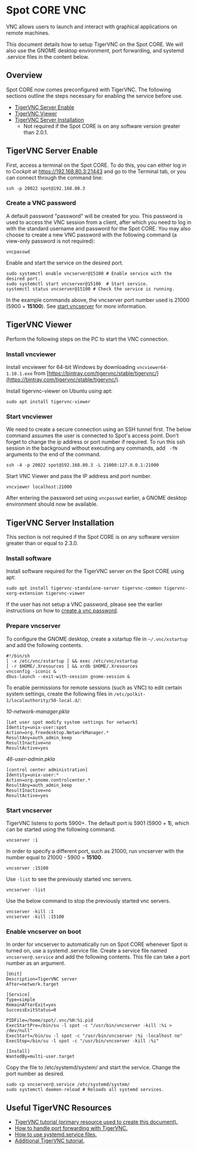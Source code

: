<!--
Copyright (c) 2023 Boston Dynamics, Inc.  All rights reserved.

Downloading, reproducing, distributing or otherwise using the SDK Software
is subject to the terms and conditions of the Boston Dynamics Software
Development Kit License (20191101-BDSDK-SL).
-->

# Spot CORE VNC
VNC allows users to launch and interact with graphical applications on remote machines.

This document details how to setup TigerVNC on the Spot CORE. We will also use the GNOME desktop environment, port forwarding, and systemd .service files in the content below.

## Overview
Spot CORE now comes preconfigured with TigerVNC. The following sections outline the steps necessary for enabling the service before use. 

- [TigerVNC Server Enable](#tigervnc-server-enable)
- [TigerVNC Viewer](#tigervnc-viewer)
- [TigerVNC Server Installation](#tigervnc-server-installation) 
  - Not required if the Spot CORE is on any software version greater than 2.0.1.

## TigerVNC Server Enable
First, access a terminal on the Spot CORE. To do this, you can either log in to Cockpit at https://192.168.80.3:21443 and go to the Terminal tab, or you can connect through the command line:
```
ssh -p 20022 spot@192.168.80.3
```

### Create a VNC password
A default password "password" will be created for you. This password is used to access the VNC session from a client, after which you need to log in with the standard username and password for the Spot CORE.
You may also choose to create a new VNC password with the following command (a view-only password is not required):
```
vncpasswd
```

Enable and start the service on the desired port.
```
sudo systemctl enable vncserver@15100 # Enable service with the desired port.
sudo systemctl start vncserver@15100  # Start service.
systemctl status vncserver@15100 # Check the service is running.
```
In the example commands above, the vncserver port number used is 21000 (5900 + **15100**). See [start vncserver](#start-vncserver) for more information.

## TigerVNC Viewer
Perform the following steps on the PC to start the VNC connection.

### Install vncviewer

Install vncviewer for 64-bit Windows by downloading `vncviewer64-1.10.1.exe` from [https://bintray.com/tigervnc/stable/tigervnc/](https://bintray.com/tigervnc/stable/tigervnc/).

Install tigervnc-viewer on Ubuntu using apt:
```
sudo apt install tigervnc-viewer
```

### Start vncviewer 
We need to create a secure connection using an SSH tunnel first. The below command assumes the user is connected to Spot's access point. Don't forget to change the ip address or port number if required. To run this ssh session in the background without executing any commands, add ` -fN` arguments to the end of the command.
```
ssh -4 -p 20022 spot@192.168.80.3 -L 21000:127.0.0.1:21000
```

Start VNC Viewer and pass the IP address and port number.
```
vncviewer localhost:21000
```

After entering the password set using `vncpasswd` earlier, a GNOME desktop environment should now be available.

## TigerVNC Server Installation
This section is not required if the Spot CORE is on any software version greater than or equal to 2.3.0.

### Install software
Install software required for the TigerVNC server on the Spot CORE using apt:
```
sudo apt install tigervnc-standalone-server tigervnc-common tigervnc-xorg-extension tigervnc-viewer
```

If the user has not setup a VNC password, please see the earlier instructions on how to [create a vnc password](#create-a-vnc-password).

### Prepare vncserver
To configure the GNOME desktop, create a xstartup file in `~/.vnc/xstartup` and add the following contents.
```
#!/bin/sh
[ -x /etc/vnc/xstartup ] && exec /etc/vnc/xstartup
[ -r $HOME/.Xresources ] && xrdb $HOME/.Xresources
vncconfig -iconic &
dbus-launch --exit-with-session gnome-session &
```

To enable permissions for remote sessions (such as VNC) to edit certain system settings, create the following files in `/etc/polkit-1/localauthority/50-local.d/`:

*10-network-manager.pkla*
```
[Let user spot modify system settings for network]
Identity=unix-user:spot
Action=org.freedesktop.NetworkManager.*
ResultAny=auth_admin_keep
ResultInactive=no
ResultActive=yes

```

*46-user-admin.pkla*
```
[control center administration]
Identity=unix-user:*
Action=org.gnome.controlcenter.*
ResultAny=auth_admin_keep
ResultInactive=no
ResultActive=yes
```

### Start vncserver

TigerVNC listens to ports 5900+. The default port is 5901 (5900 + **1**), which can be started using the following command.
```
vncserver :1
```

In order to specify a different port, such as 21000, run vncserver with the number equal to 21000 - 5900 = **15100**.
```
vncserver :15100
```

Use `-list` to see the previously started vnc servers.
```
vncserver -list
```

Use the below command to stop the previously started vnc servers.
```
vncserver -kill :1
vncserver -kill :15100
```

### Enable vncserver on boot
In order for vncserver to automatically run on Spot CORE whenever Spot is turned on, use a systemd .service file. Create a service file named `vncserver@.service` and add the following contents. This file can take a port number as an argument.

```
[Unit]
Description=TigerVNC server
After=network.target

[Service]
Type=simple
RemainAfterExit=yes
SuccessExitStatus=0

PIDFile=/home/spot/.vnc/%H:%i.pid
ExecStartPre=/bin/su -l spot -c "/usr/bin/vncserver -kill :%i > /dev/null"
ExecStart=/bin/su -l spot -c "/usr/bin/vncserver :%i -localhost no"
ExecStop=/bin/su -l spot -c "/usr/bin/vncserver -kill :%i"

[Install]
WantedBy=multi-user.target
```

Copy the file to /etc/systemd/system/ and start the service. Change the port number as desired. 
```
sudo cp vncserver@.service /etc/systemd/system/ 
sudo systemctl daemon-reload # Reloads all systemd services.
```

## Useful TigerVNC Resources
- [TigerVNC tutorial (primary resource used to create this document).](https://www.tecmint.com/install-and-configure-vnc-server-on-ubuntu/)
- [How to handle port forwarding with TigerVNC.](http://danielhnyk.cz/setting-vnc-remote-access-port-forwarding/)
- [How to use systemd.service files.](https://www.freedesktop.org/software/systemd/man/systemd.service.html)
- [Additional TigerVNC tutorial.](https://www.cyberciti.biz/faq/install-and-configure-tigervnc-server-on-ubuntu-18-04/)
